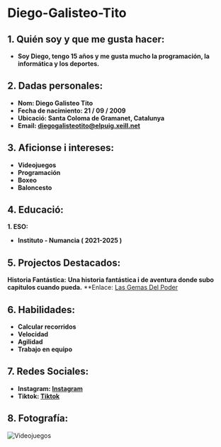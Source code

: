 # Diego-Galisteo-Tito

## 1. Quién soy y que me gusta hacer:

* **Soy Diego, tengo 15 años y me gusta mucho la programación, la informática y los deportes.**

## 2. Dadas personales:

* **Nom: Diego Galisteo Tito**
* **Fecha de nacimiento: 21 / 09 / 2009**
* **Ubicació: Santa Coloma de Gramanet, Catalunya**
* **Email: diegogalisteotito@elpuig.xeill.net**

## 3. Aficionse i intereses:

- **Videojuegos**
- **Programación**
- **Boxeo**
- **Baloncesto**

## 4. Educació:

**1. ESO:**
* **Instituto - Numancia ( 2021-2025 )**

## 5. Projectos Destacados:

**Historia Fantástica:**
**Una historia fantástica i de aventura donde subo capitulos cuando pueda.**
**Enlace: [Las Gemas Del Poder]() 

## 6. Habilidades:

* **Calcular recorridos**
* **Velocidad**
* **Agilidad**
* **Trabajo en equipo**

## 7. Redes Sociales:

* **Instagram: [Instagram](https://www.instagram.com/l_digi_l/)**
* **Tiktok: [Tiktok](https://www.tiktok.com/@digi_795)**

## 8. Fotografía:

![Videojuegos](https://www.muyinteresante.com/wp-content/uploads/sites/5/2024/04/09/6615558b6f24f.png)

